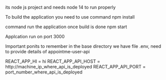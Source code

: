 its node js project and needs node 14 to run properly

To build the application you need to use command npm install

command run the application once build is done npm start

Applcation run on port 3000

Important ponits to remember
in the base directory we have file .env, need to provide details of appointme-user-api

REACT_APP_HI = hi
REACT_APP_API_HOST = http://machine_ip_where_api_is_deployed
REACT_APP_API_PORT = port_number_where_api_is_deployed
